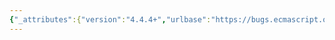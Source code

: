 ```yaml
---
{"_attributes":{"version":"4.4.4+","urlbase":"https://bugs.ecmascript.org/","maintainer":"dherman@mozilla.com"},"bug":{"bug_id":4001,"creation_ts":"2015-02-18 07:40:00 -0800","short_desc":"25.1.1.2 The Iterator Interface","delta_ts":"2015-02-18 16:47:08 -0800","product":"Draft for 6th Edition","component":"editorial issue","version":"Rev 33: February 12, 2015 Draft","rep_platform":"All","op_sys":"All","bug_status":"RESOLVED","resolution":"FIXED","priority":"Normal","bug_severity":"enhancement","everconfirmed":true,"reporter":{"uid":"axel","name":"Axel Rauschmayer"},"assigned_to":{"uid":"allen","name":"Allen Wirfs-Brock"},"long_desc":[{"commentid":12899,"comment_count":0,"who":{"uid":"axel","name":"Axel Rauschmayer"},"bug_when":"2015-02-18 07:40:29 -0800","thetext":"I’d add the following two methods:\n\n* `return()` (used by all iteration-based language mechanisms)\n* `throw()` (used by `yield*`)"},{"commentid":12901,"comment_count":1,"who":{"uid":"allen","name":"Allen Wirfs-Brock"},"bug_when":"2015-02-18 08:18:50 -0800","thetext":"It's already in rev33 as table 54"},{"commentid":12953,"comment_count":2,"who":{"uid":"axel","name":"Axel Rauschmayer"},"bug_when":"2015-02-18 16:47:08 -0800","thetext":"Oh, I’m sorry. I’m usually reading the HTML version and forgot to check the PDF before I filed the bug."}]}}
---
```

